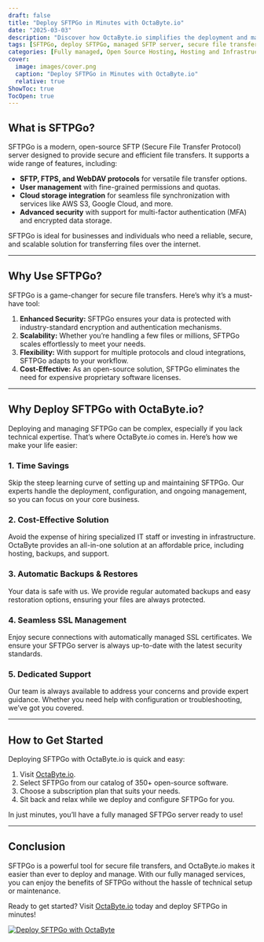 ```yaml
---
draft: false
title: "Deploy SFTPGo in Minutes with OctaByte.io"
date: "2025-03-03"
description: "Discover how OctaByte.io simplifies the deployment and management of SFTPGo, a powerful open-source SFTP server. Learn why SFTPGo is essential for secure file transfers and how OctaByte’s fully managed services save you time, money, and effort."
tags: [SFTPGo, deploy SFTPGo, managed SFTP server, secure file transfer, OctaByte, open-source software deployment, managed hosting, SFTPGo benefits, automated backups, SSL management]
categories: [Fully managed, Open Source Hosting, Hosting and Infrastructure, Storage]
cover:
  image: images/cover.png
  caption: "Deploy SFTPGo in Minutes with OctaByte.io"
  relative: true
ShowToc: true
TocOpen: true
---
```



## What is SFTPGo?  

SFTPGo is a modern, open-source SFTP (Secure File Transfer Protocol) server designed to provide secure and efficient file transfers. It supports a wide range of features, including:  

- **SFTP, FTPS, and WebDAV protocols** for versatile file transfer options.  
- **User management** with fine-grained permissions and quotas.  
- **Cloud storage integration** for seamless file synchronization with services like AWS S3, Google Cloud, and more.  
- **Advanced security** with support for multi-factor authentication (MFA) and encrypted data storage.  

SFTPGo is ideal for businesses and individuals who need a reliable, secure, and scalable solution for transferring files over the internet.  

---

## Why Use SFTPGo?  

SFTPGo is a game-changer for secure file transfers. Here’s why it’s a must-have tool:  

1. **Enhanced Security:** SFTPGo ensures your data is protected with industry-standard encryption and authentication mechanisms.  
2. **Scalability:** Whether you’re handling a few files or millions, SFTPGo scales effortlessly to meet your needs.  
3. **Flexibility:** With support for multiple protocols and cloud integrations, SFTPGo adapts to your workflow.  
4. **Cost-Effective:** As an open-source solution, SFTPGo eliminates the need for expensive proprietary software licenses.  

---

## Why Deploy SFTPGo with OctaByte.io?  

Deploying and managing SFTPGo can be complex, especially if you lack technical expertise. That’s where OctaByte.io comes in. Here’s how we make your life easier:  

### 1. **Time Savings**  
Skip the steep learning curve of setting up and maintaining SFTPGo. Our experts handle the deployment, configuration, and ongoing management, so you can focus on your core business.  

### 2. **Cost-Effective Solution**  
Avoid the expense of hiring specialized IT staff or investing in infrastructure. OctaByte provides an all-in-one solution at an affordable price, including hosting, backups, and support.  

### 3. **Automatic Backups & Restores**  
Your data is safe with us. We provide regular automated backups and easy restoration options, ensuring your files are always protected.  

### 4. **Seamless SSL Management**  
Enjoy secure connections with automatically managed SSL certificates. We ensure your SFTPGo server is always up-to-date with the latest security standards.  

### 5. **Dedicated Support**  
Our team is always available to address your concerns and provide expert guidance. Whether you need help with configuration or troubleshooting, we’ve got you covered.  

---

## How to Get Started  

Deploying SFTPGo with OctaByte.io is quick and easy:  

1. Visit [OctaByte.io](https://octabyte.io).  
2. Select SFTPGo from our catalog of 350+ open-source software.  
3. Choose a subscription plan that suits your needs.  
4. Sit back and relax while we deploy and configure SFTPGo for you.  

In just minutes, you’ll have a fully managed SFTPGo server ready to use!  

---

## Conclusion  

SFTPGo is a powerful tool for secure file transfers, and OctaByte.io makes it easier than ever to deploy and manage. With our fully managed services, you can enjoy the benefits of SFTPGo without the hassle of technical setup or maintenance.  

Ready to get started? Visit [OctaByte.io](https://octabyte.io) today and deploy SFTPGo in minutes!

[![Deploy SFTPGo with OctaByte](/images/deploy-on-octabyte.png)](https://octabyte.io/fully-managed-open-source-services/hosting-and-infrastructure/storage/sftpgo)